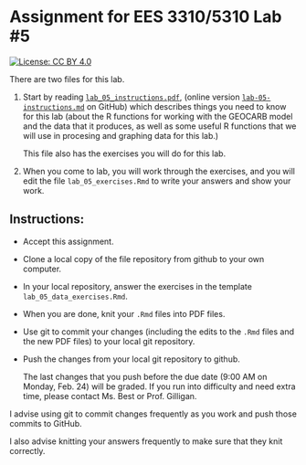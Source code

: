 # Assignment for EES 3310/5310 Lab #5

[![License: CC BY 4.0](https://img.shields.io/badge/License-CC%20BY%204.0-lightgrey.svg)](https://creativecommons.org/licenses/by/4.0/)

There are two files for this lab.

1. Start by reading [`lab_05_instructions.pdf`](lab_05_instructions.pdf),
   (online version [`lab-05-instructions.md`](lab-05-instructions.md) on GitHub)
   which describes things you need to know for this lab (about the R functions 
   for working with the GEOCARB model and the data that it produces, as well as 
   some useful R functions that we will use in procesing and graphing data for 
   this lab.)

   This file also has the exercises you will do for this lab.

2. When you come to lab, you will work through the exercises, and you will
   edit the file `lab_05_exercises.Rmd` to write your answers and show your
   work.

## Instructions:

* Accept this assignment.
* Clone a local copy of the file repository from github to your
  own computer.
* In your local repository, answer the exercises in the template
  `lab_05_data_exercises.Rmd`.
* When you are done, knit your `.Rmd` files into PDF files.
* Use git to commit your changes (including the edits to the `.Rmd` files
  and the new PDF files) to your local git repository.
* Push the changes from your local git repository to github.

  The last changes that you push before the due date (9:00 AM on 
  Monday, Feb. 24) will be graded.
  If you run into difficulty and need extra time, please contact Ms. Best or 
  Prof. Gilligan.

I advise using git to commit changes frequently as you work and push those 
commits to GitHub.

I also advise knitting your answers frequently to make sure that they 
knit correctly.
